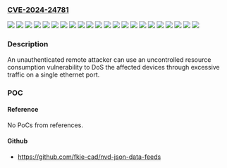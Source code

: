 ### [CVE-2024-24781](https://cve.mitre.org/cgi-bin/cvename.cgi?name=CVE-2024-24781)
![](https://img.shields.io/static/v1?label=Product&message=F-COM%2001%20coated&color=blue)
![](https://img.shields.io/static/v1?label=Product&message=F-COM%2001&color=blue)
![](https://img.shields.io/static/v1?label=Product&message=F-CPU%2001%20coated&color=blue)
![](https://img.shields.io/static/v1?label=Product&message=F-CPU%2001&color=blue)
![](https://img.shields.io/static/v1?label=Product&message=F30%2003X%20YY%20(COM)&color=blue)
![](https://img.shields.io/static/v1?label=Product&message=F30%2003X%20YY%20(CPU)&color=blue)
![](https://img.shields.io/static/v1?label=Product&message=F35%2003X%20YY%20(COM)&color=blue)
![](https://img.shields.io/static/v1?label=Product&message=F35%2003X%20YY%20(CPU)&color=blue)
![](https://img.shields.io/static/v1?label=Product&message=F60%20CPU%2003X%20YY%20(COM)&color=blue)
![](https://img.shields.io/static/v1?label=Product&message=F60%20CPU%2003X%20YY%20(CPU)&color=blue)
![](https://img.shields.io/static/v1?label=Product&message=X-COM%2001%20E%20YY&color=blue)
![](https://img.shields.io/static/v1?label=Product&message=X-COM%2001%20YY&color=blue)
![](https://img.shields.io/static/v1?label=Product&message=X-CPU%2001&color=blue)
![](https://img.shields.io/static/v1?label=Product&message=X-CPU%2031&color=blue)
![](https://img.shields.io/static/v1?label=Product&message=X-SB%2001&color=blue)
![](https://img.shields.io/static/v1?label=Version&message=0%3C%3D%2014.12%20&color=brighgreen)
![](https://img.shields.io/static/v1?label=Version&message=0%3C%3D%2014.6%20&color=brighgreen)
![](https://img.shields.io/static/v1?label=Version&message=0%3C%3D%2015.14%20&color=brighgreen)
![](https://img.shields.io/static/v1?label=Version&message=0%3C%3D%2018.6%20&color=brighgreen)
![](https://img.shields.io/static/v1?label=Version&message=0%3C%3D%2024.14%20&color=brighgreen)
![](https://img.shields.io/static/v1?label=Version&message=0%3C%3D%207.54%20&color=brighgreen)
![](https://img.shields.io/static/v1?label=Vulnerability&message=CWE-400%20Uncontrolled%20Resource%20Consumption&color=brighgreen)

### Description

An unauthenticated remote attacker can use an uncontrolled resource consumption vulnerability to DoS the affected devices through excessive traffic on a single ethernet port. 

### POC

#### Reference
No PoCs from references.

#### Github
- https://github.com/fkie-cad/nvd-json-data-feeds


